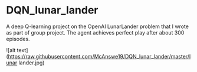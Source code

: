 # DQN_lunar_lander
A deep Q-learning project on the OpenAI LunarLander problem that I wrote as part of group project. The agent achieves perfect play after about 300 episodes. 


![alt text](https://raw.githubusercontent.com/McAnswe19/DQN_lunar_lander/master/lunar lander.jpg)



